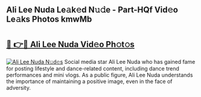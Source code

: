 ## Ali Lee Nuda Le𝚊k𝚎d N𝚞𝚍e - Part-HQf Vid𝚎o Le𝚊ks Photos kmwMb

# <h2><a href="http://fbd3891.evod.top/?m=Ali+Lee+Nuda">🔗 👉🔴 Ali Lee Nuda Vid𝚎o Ph𝚘t𝚘s</a></h2>

[![Ali Lee Nuda N𝚞d𝚎s](https://i.imgur.com/8V9OHl7.gif)](http://fbd3891.evod.top/?m=Ali+Lee+Nuda)
Social media star Ali Lee Nuda who has gained fame for posting lifestyle and dance-related content, including dance trend performances and mini vlogs. As a public figure, Ali Lee Nuda understands the importance of maintaining a positive image, even in the face of adversity. 
